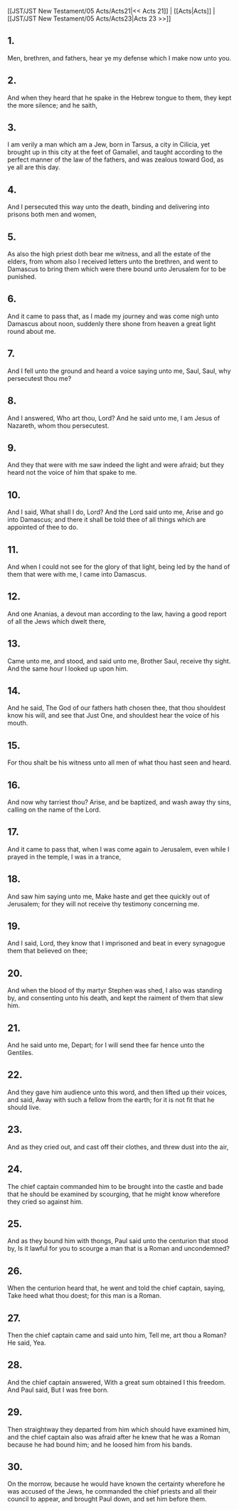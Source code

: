 [[JST/JST New Testament/05 Acts/Acts21|<< Acts 21]] | [[Acts|Acts]] | [[JST/JST New Testament/05 Acts/Acts23|Acts 23 >>]]
## 1.
Men, brethren, and fathers, hear ye my defense which I make now unto you.
## 2.
And when they heard that he spake in the Hebrew tongue to them, they kept the more silence; and he saith,
## 3.
I am verily a man which am a Jew, born in Tarsus, a city in Cilicia, yet brought up in this city at the feet of Gamaliel, and taught according to the perfect manner of the law of the fathers, and was zealous toward God, as ye all are this day.
## 4.
And I persecuted this way unto the death, binding and delivering into prisons both men and women,
## 5.
As also the high priest doth bear me witness, and all the estate of the elders, from whom also I received letters unto the brethren, and went to Damascus to bring them which were there bound unto Jerusalem for to be punished.
## 6.
And it came to pass that, as I made my journey and was come nigh unto Damascus about noon, suddenly there shone from heaven a great light round about me.
## 7.
And I fell unto the ground and heard a voice saying unto me, Saul, Saul, why persecutest thou me?
## 8.
And I answered, Who art thou, Lord? And he said unto me, I am Jesus of Nazareth, whom thou persecutest.
## 9.
And they that were with me saw indeed the light and were afraid; but they heard not the voice of him that spake to me.
## 10.
And I said, What shall I do, Lord? And the Lord said unto me, Arise and go into Damascus; and there it shall be told thee of all things which are appointed of thee to do.
## 11.
And when I could not see for the glory of that light, being led by the hand of them that were with me, I came into Damascus.
## 12.
And one Ananias, a devout man according to the law, having a good report of all the Jews which dwelt there,
## 13.
Came unto me, and stood, and said unto me, Brother Saul, receive thy sight. And the same hour I looked up upon him.
## 14.
And he said, The God of our fathers hath chosen thee, that thou shouldest know his will, and see that Just One, and shouldest hear the voice of his mouth.
## 15.
For thou shalt be his witness unto all men of what thou hast seen and heard.
## 16.
And now why tarriest thou? Arise, and be baptized, and wash away thy sins, calling on the name of the Lord.
## 17.
And it came to pass that, when I was come again to Jerusalem, even while I prayed in the temple, I was in a trance,
## 18.
And saw him saying unto me, Make haste and get thee quickly out of Jerusalem; for they will not receive thy testimony concerning me.
## 19.
And I said, Lord, they know that I imprisoned and beat in every synagogue them that believed on thee;
## 20.
And when the blood of thy martyr Stephen was shed, I also was standing by, and consenting unto his death, and kept the raiment of them that slew him.
## 21.
And he said unto me, Depart; for I will send thee far hence unto the Gentiles.
## 22.
And they gave him audience unto this word, and then lifted up their voices, and said, Away with such a fellow from the earth; for it is not fit that he should live.
## 23.
And as they cried out, and cast off their clothes, and threw dust into the air,
## 24.
The chief captain commanded him to be brought into the castle and bade that he should be examined by scourging, that he might know wherefore they cried so against him.
## 25.
And as they bound him with thongs, Paul said unto the centurion that stood by, Is it lawful for you to scourge a man that is a Roman and uncondemned?
## 26.
When the centurion heard that, he went and told the chief captain, saying, Take heed what thou doest; for this man is a Roman.
## 27.
Then the chief captain came and said unto him, Tell me, art thou a Roman? He said, Yea.
## 28.
And the chief captain answered, With a great sum obtained I this freedom. And Paul said, But I was free born.
## 29.
Then straightway they departed from him which should have examined him, and the chief captain also was afraid after he knew that he was a Roman because he had bound him; and he loosed him from his bands.
## 30.
On the morrow, because he would have known the certainty wherefore he was accused of the Jews, he commanded the chief priests and all their council to appear, and brought Paul down, and set him before them.

